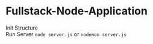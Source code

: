 # Fullstack-Node-Application
Init Structure  
Run Server ```node server.js``` or ```nodemon server.js```
